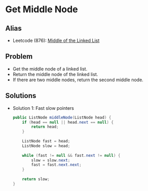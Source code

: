 # Get Middle Node

## Alias
- Leetcode (876): [Middle of the Linked List](https://leetcode.com/problems/middle-of-the-linked-list/)

## Problem
- Get the middle node of a linked list.
- Return the middle node of the linked list.
- If there are two middle nodes, return the second middle node.

## Solutions
- Solution 1: Fast slow pointers
  ```java
  public ListNode middleNode(ListNode head) {
      if (head == null || head.next == null) {
          return head;
      }
        
      ListNode fast = head;
      ListNode slow = head;
        
      while (fast != null && fast.next != null) {
          slow = slow.next;
          fast = fast.next.next;
      }
        
      return slow;
  }
  ```

